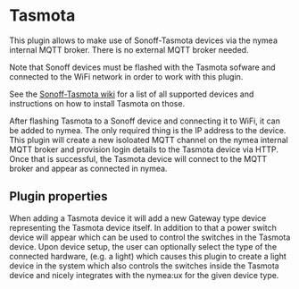 # Tasmota

This plugin allows to make use of Sonoff-Tasmota devices via the nymea internal MQTT broker. There is no external MQTT broker needed.

Note that Sonoff devices must be flashed with the Tasmota sofware and connected to the WiFi network in order to work with this plugin.

See the [Sonoff-Tasmota wiki](https://github.com/arendst/Sonoff-Tasmota/wiki) for a list of all supported devices and instructions on how to
install Tasmota on those.

After flashing Tasmota to a Sonoff device and connecting it to WiFi, it can be added to nymea. The only required
thing is the IP address to the device. This plugin will create a new isoloated MQTT channel on the nymea internal
MQTT broker and provision login details to the Tasmota device via HTTP. Once that is successful, the Tasmota device
will connect to the MQTT broker and appear as connected in nymea.

## Plugin properties
When adding a Tasmota device it will add a new Gateway type device representing the Tasmota device itself. In addition
to that a power switch device will appear which can be used to control the switches in the Tasmota device. Upon
device setup, the user can optionally select the type of the connected hardware, (e.g. a light) which causes this
plugin to create a light device in the system which also controls the switches inside the Tasmota device and nicely
integrates with the nymea:ux for the given device type.
